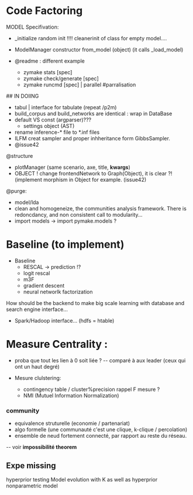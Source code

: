 # Code Factoring

MODEL Specifivation:
*  \_initialize  random init !!!!  cleanerinit of class for empty model....
* ModelManager constructor from_model (object) (it calls \_load_model)

* @readme : different example
    * zymake stats [spec]
    * zymake check/generate [spec]
    * zymake runcmd [spec] | parallel #parralisation

## IN DOIING
* tabul | interface for tabulate (repeat /p2m)
* build_corpus and build_networks are identical : wrap in DataBase
* default VS const (argparser)???
    * settings object (AST)
* rename inference-\* file to \*.inf files
* ILFM creat sampler and proper inhheritance form GibbsSampler.
* @issue42


@structure
* plotManager (same scenario, axe, title, **kwargs**)
* OBJECT ! change frontendNetwork to Graph(Object), it is clear ?! (implement morphism in Object for example. (issue42)

@purge: 
* model/lda
* clean and homogeneize, the communities analysis framework. There is redoncdancy, and non consistent call to modularity...
* import models -> import pymake.models ?



# Baseline (to implement)

* Baseline
    * RESCAL -> prediction !?
    * logit rescal
    * m3F
    * gradient descent
    * neural networlk factorization

How should be the backend to make big scale learning with database and search engine interface...
* Spark/Hadoop interface... (hdfs = htable)

# Measure Centrality :
* proba que tout les lien à 0 soit liée ?  -- comparé à aux leader (ceux qui ont un haut degré)

* Mesure clulstering: 
    * contingency table / cluster%precision rappel F mesure ?
    * NMI (Mutuel Information Normalization)

### community
* equivalence struturelle (economie / partenariat)
* algo formelle (une communauté c'est une clique, k-clique / percolation)
* ensemble de neud fortement connecté, par rapport au reste du réseau.

-- voir **impossibilité theorem**

## Expe missing
hyperprior testing
Model evolution with K as well as hyperprior nonparametric model
